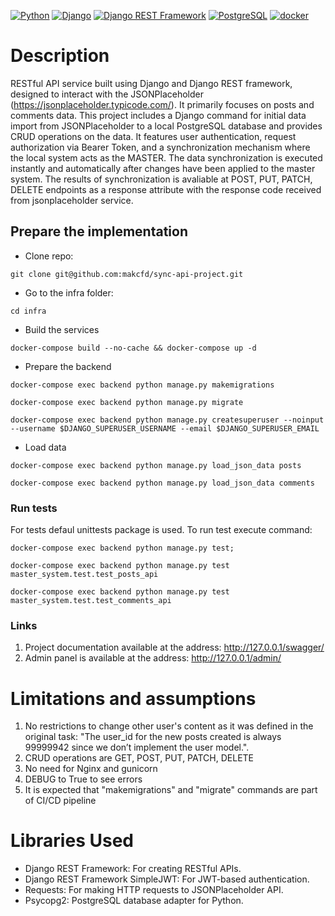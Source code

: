 [![Python](https://img.shields.io/badge/-Python-464646?style=flat-square&logo=Python)](https://www.python.org/)
[![Django](https://img.shields.io/badge/-Django-464646?style=flat-square&logo=Django)](https://www.djangoproject.com/)
[![Django REST Framework](https://img.shields.io/badge/-Django%20REST%20Framework-464646?style=flat-square&logo=Django%20REST%20Framework)](https://www.django-rest-framework.org/)
[![PostgreSQL](https://img.shields.io/badge/-PostgreSQL-464646?style=flat-square&logo=PostgreSQL)](https://www.postgresql.org/)
[![docker](https://img.shields.io/badge/-Docker-464646?style=flat-square&logo=docker)](https://www.docker.com/)

# Description
RESTful API service built using Django and Django REST framework, designed to interact with the JSONPlaceholder (https://jsonplaceholder.typicode.com/). It primarily focuses on posts and comments data. This project includes a Django command for initial data import from JSONPlaceholder to a local PostgreSQL database and provides CRUD operations on the data. It features user authentication, request authorization via Bearer Token, and a synchronization mechanism where the local system acts as the MASTER. The data synchronization is executed instantly and automatically after changes have been applied to the master system. The results of synchronization is avaliable at POST, PUT, PATCH, DELETE endpoints as a response attribute with the response code received from jsonplaceholder service.

## Prepare the implementation
- Clone repo:
```
git clone git@github.com:makcfd/sync-api-project.git
```
- Go to the infra folder:
```
cd infra
```
- Build the services
```
docker-compose build --no-cache && docker-compose up -d
```
- Prepare the backend
```
docker-compose exec backend python manage.py makemigrations
```
```
docker-compose exec backend python manage.py migrate
```
```
docker-compose exec backend python manage.py createsuperuser --noinput --username $DJANGO_SUPERUSER_USERNAME --email $DJANGO_SUPERUSER_EMAIL
```
- Load data
```
docker-compose exec backend python manage.py load_json_data posts
```
```
docker-compose exec backend python manage.py load_json_data comments
```
### Run tests
For tests defaul unittests package is used. To run test execute command:
```
docker-compose exec backend python manage.py test;
```
```
docker-compose exec backend python manage.py test master_system.test.test_posts_api
```
```
docker-compose exec backend python manage.py test master_system.test.test_comments_api
```
### Links
1. Project documentation available at the address: http://127.0.0.1/swagger/
2. Admin panel is available at the address: http://127.0.0.1/admin/


# Limitations and assumptions

1. No restrictions to change other user's content as it was defined in the original task: "The user_id for the new posts created is always 99999942 since we don’t implement the user model.".
2. CRUD operations are GET, POST, PUT, PATCH, DELETE
3. No need for Nginx and gunicorn
4. DEBUG to True to see errors
5. It is expected that "makemigrations" and "migrate" commands are part of CI/CD pipeline

# Libraries Used
- Django REST Framework: For creating RESTful APIs.
- Django REST Framework SimpleJWT: For JWT-based authentication.
- Requests: For making HTTP requests to JSONPlaceholder API.
- Psycopg2: PostgreSQL database adapter for Python.